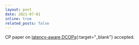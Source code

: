 ```yaml
---
layout: post
date: 2021-07-01
inline: true
related_posts: false
---
```


CP paper on [latency-aware DCOPs](/assets/pdf/cp-ZivanPRY21.pdf){:target="_blank"} accepted.